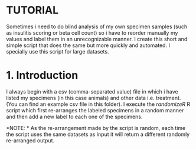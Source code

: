 # TUTORIAL
Sometimes i need to do blind analysis of my own specimen samples (such as insulitis scoring or beta cell count) so i have
to reorder manually my values and label them in an unrecognizable manner. I create this short and simple script that does the
same but more quickly and automated. I specially use this script for large datasets. 

# 1. Introduction 
I always begin with a csv (comma-separated value) file in which i have listed my specimens (in this case animals) and other data i.e. treatment. (You can find an example csv file in this folder). I execute the *randomizeR* R script which first re-arranges the labeled specimens in a random manner and then add a new label to each one of the specimens.

*NOTE: * As the re-arrangement made by the script is random, each time the script uses the same datasets as input it will return a different randomly re-arranged output. 
